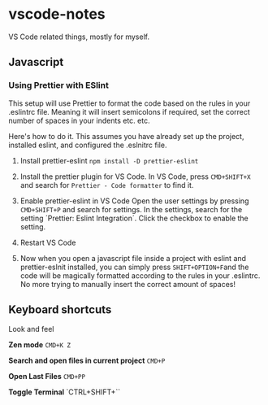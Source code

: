 # vscode-notes
VS Code related things, mostly for myself.

## Javascript

### Using Prettier with ESlint
This setup will use Prettier to format the code based on the rules in your .eslintrc file. Meaning it will insert semicolons if required, set the correct number of spaces in your indents etc. etc.

Here's how to do it. 
This assumes you have already set up the project, installed eslint, and configured the .eslnitrc file.

1. Install prettier-eslint
`npm install -D prettier-eslint`

2. Install the prettier plugin for VS Code.
In VS Code, press `CMD+SHIFT+X` and search for `Prettier - Code formatter` to find it.

3. Enable prettier-eslint in VS Code
Open the user settings by pressing `CMD+SHIFT+P` and search for settings.
In the settings, search for the setting ´Prettier: Eslint Integration´. Click the checkbox to enable the setting.

4. Restart VS Code

5. Now when you open a javascript file inside a project with eslint and prettier-eslnit installed, you can simply press
`SHIFT+OPTION+F`and the code will be magically formatted according to the rules in your .eslintrc. 
No more trying to manually insert the correct amount of spaces!


## Keyboard shortcuts
Look and feel

**Zen mode**
`CMD+K Z`

**Search and open files in current project**
`CMD+P`

**Open Last Files**
`CMD+PP`

**Toggle Terminal**
`CTRL+SHIFT+``

